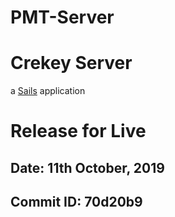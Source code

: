 # PMT-Server
# Crekey Server

a [Sails](http://sailsjs.org) application


# Release for Live
## Date: 11th October, 2019 
## Commit ID: 70d20b9
